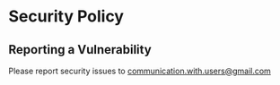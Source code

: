 # Security Policy

## Reporting a Vulnerability

Please report security issues to communication.with.users@gmail.com
